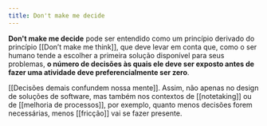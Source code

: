 ```yaml
---
title: Don't make me decide
---
```


**Don't make me decide** pode ser entendido como um princípio derivado do princípio [[Don’t make me think]], que deve levar em conta que, como o ser humano tende a escolher a primeira solução disponível para seus problemas, **o número de decisões às quais ele deve ser exposto antes de fazer uma atividade deve preferencialmente ser zero**.

[[Decisões demais confundem nossa mente]]. Assim, não apenas no design de soluções de software, mas também nos contextos de [[notetaking]] ou de [[melhoria de processos]], por exemplo, quanto menos decisões forem necessárias, menos [[fricção]] vai se fazer presente.